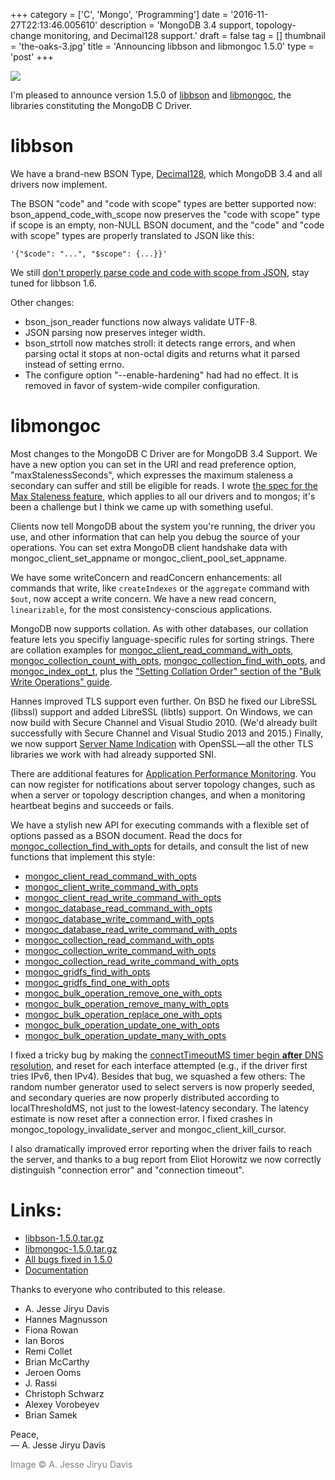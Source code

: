 +++
category = ['C', 'Mongo', 'Programming']
date = '2016-11-27T22:13:46.005610'
description = 'MongoDB 3.4 support, topology-change monitoring, and Decimal128 support.'
draft = false
tag = []
thumbnail = 'the-oaks-3.jpg'
title = 'Announcing libbson and libmongoc 1.5.0'
type = 'post'
+++

<a href="https://www.flickr.com/photos/emptysquare/30197750970/in/photolist-N1tond-NpBkub-NpBmnJ-NpBjAs-NpBmL9-NpBkSf-NpBiFG-N1tnhN-NpBk2h"><img src="the-oaks-3.jpg" /></a>

I'm pleased to announce version 1.5.0 of <a href="http://mongoc.org/libbson/current/">libbson</a> and <a href="http://mongoc.org/libmongoc/current/">libmongoc</a>,
the libraries constituting the MongoDB C Driver.

# libbson

We have a brand-new BSON Type, [Decimal128](http://mongoc.org/libbson/current/bson_decimal128_t.html), which MongoDB 3.4 and all drivers now implement.

The BSON "code" and "code with scope" types are better supported now: bson_append_code_with_scope now preserves the "code with scope" type if scope is an empty, non-NULL BSON document, and the "code" and "code with scope" types are properly translated to JSON like this:

```
'{"$code": "...", "$scope": {...}}'
```

We still [don't properly parse code and code with scope from JSON](https://jira.mongodb.org/browse/CDRIVER-1913), stay tuned for libbson 1.6.

Other changes:

* bson_json_reader functions now always validate UTF-8.
* JSON parsing now preserves integer width.
* bson_strtoll now matches stroll: it detects range errors, and when
parsing octal it stops at non-octal digits and returns what it parsed
instead of setting errno.
* The configure option "--enable-hardening" had had no effect. It is removed
in favor of system-wide compiler configuration.

# libmongoc

Most changes to the MongoDB C Driver are for MongoDB 3.4 Support. We have a new option you can set in the URI and read preference option, "maxStalenessSeconds", which expresses the maximum staleness a secondary can suffer and still be eligible for reads. I wrote [the spec for the Max Staleness feature](https://github.com/mongodb/specifications/blob/master/source/max-staleness/max-staleness.rst), which applies to all our drivers and to mongos; it's been a challenge but I think we came up with something useful.

Clients now tell MongoDB about the system you're running, the driver you use, and other information that can help you debug the source of your operations. You can set extra MongoDB client handshake data with mongoc_client_set_appname or mongoc_client_pool_set_appname.

We have some writeConcern and readConcern enhancements: all commands that write, like ``createIndexes`` or the ``aggregate`` command with ``$out``, now accept a write concern. We have a new read concern, ``linearizable``, for the most consistency-conscious applications.

MongoDB now supports collation. As with other databases, our collation feature lets you specifiy language-specific rules for sorting strings. There are collation examples for [mongoc_client_read_command_with_opts](http://mongoc.org/libmongoc/current/mongoc_client_read_command_with_opts.html), [mongoc_collection_count_with_opts](http://mongoc.org/libmongoc/current/mongoc_collection_count_with_opts.html), [mongoc_collection_find_with_opts](http://mongoc.org/libmongoc/current/mongoc_collection_find_with_opts.html), and [mongoc_index_opt_t](http://mongoc.org/libmongoc/current/mongoc_index_opt_t.html), plus the ["Setting Collation Order" section of the "Bulk Write Operations" guide](http://mongoc.org/libmongoc/current/bulk.html#bulk-write-collation).

Hannes improved TLS support even further. On BSD he fixed our LibreSSL (libssl) support and added LibreSSL (libtls) support. On Windows, we can now build with Secure Channel and Visual Studio 2010. (We'd already built successfully with Secure Channel and Visual Studio 2013 and 2015.) Finally, we now support [Server Name Indication](https://en.wikipedia.org/wiki/Server_Name_Indication) with OpenSSL&mdash;all the other TLS libraries we work with had already supported SNI.

There are additional features for [Application Performance Monitoring](http://mongoc.org/libmongoc/current/application-performance-monitoring.html). You can now register for notifications about server topology changes, such as when a server or topology description changes, and when a monitoring heartbeat begins and succeeds or fails.

We have a stylish new API for executing commands with a flexible set of options passed as a BSON document. Read the docs for [mongoc_collection_find_with_opts](http://mongoc.org/libmongoc/current/mongoc_collection_find_with_opts.html) for details, and consult the list of new functions that implement this style:

* [mongoc_client_read_command_with_opts](http://mongoc.org/libmongoc/current/mongoc_client_read_command_with_opts.html)
* [mongoc_client_write_command_with_opts](http://mongoc.org/libmongoc/current/mongoc_client_write_command_with_opts.html)
* [mongoc_client_read_write_command_with_opts](http://mongoc.org/libmongoc/current/mongoc_client_read_write_command_with_opts.html)
* [mongoc_database_read_command_with_opts](http://mongoc.org/libmongoc/current/mongoc_database_read_command_with_opts.html)
* [mongoc_database_write_command_with_opts](http://mongoc.org/libmongoc/current/mongoc_database_write_command_with_opts.html)
* [mongoc_database_read_write_command_with_opts](http://mongoc.org/libmongoc/current/mongoc_database_read_write_command_with_opts.html)
* [mongoc_collection_read_command_with_opts](http://mongoc.org/libmongoc/current/mongoc_collection_read_command_with_opts.html)
* [mongoc_collection_write_command_with_opts](http://mongoc.org/libmongoc/current/mongoc_collection_write_command_with_opts.html)
* [mongoc_collection_read_write_command_with_opts](http://mongoc.org/libmongoc/current/mongoc_collection_read_write_command_with_opts.html)
* [mongoc_gridfs_find_with_opts](http://mongoc.org/libmongoc/current/mongoc_gridfs_find_with_opts.html)
* [mongoc_gridfs_find_one_with_opts](http://mongoc.org/libmongoc/current/mongoc_gridfs_find_one_with_opts.html)
* [mongoc_bulk_operation_remove_one_with_opts](http://mongoc.org/libmongoc/current/mongoc_bulk_operation_remove_one_with_opts.html)
* [mongoc_bulk_operation_remove_many_with_opts](http://mongoc.org/libmongoc/current/mongoc_bulk_operation_remove_many_with_opts.html)
* [mongoc_bulk_operation_replace_one_with_opts](http://mongoc.org/libmongoc/current/mongoc_bulk_operation_replace_one_with_opts.html)
* [mongoc_bulk_operation_update_one_with_opts](http://mongoc.org/libmongoc/current/mongoc_bulk_operation_update_one_with_opts.html)
* [mongoc_bulk_operation_update_many_with_opts](http://mongoc.org/libmongoc/current/mongoc_bulk_operation_update_many_with_opts.html)

I fixed a tricky bug by making the [connectTimeoutMS timer begin **after** DNS resolution](https://jira.mongodb.org/browse/CDRIVER-1571), and reset for each interface attempted (e.g., if the driver first tries IPv6, then IPv4). Besides that bug, we squashed a few others: The random number generator used to select servers is now properly seeded, and secondary queries are now properly distributed according to localThresholdMS, not just to the lowest-latency secondary. The latency estimate is now reset after a connection error. I fixed crashes in mongoc_topology_invalidate_server and mongoc_client_kill_cursor.

I also dramatically improved error reporting when the driver fails to reach the server, and thanks to a bug report from Eliot Horowitz we now correctly distinguish "connection error" and "connection timeout".

# Links:


* [libbson-1.5.0.tar.gz](https://github.com/mongodb/libbson/releases/download/1.5.0/libbson-1.5.0.tar.gz)
* [libmongoc-1.5.0.tar.gz](https://github.com/mongodb/mongo-c-driver/releases/download/1.5.0/mongo-c-driver-1.5.0.tar.gz)
* [All bugs fixed in 1.5.0](https://jira.mongodb.org/issues/?jql=project%20%3D%20CDRIVER%20AND%20fixVersion%20%3D%201.5.0%20ORDER%20BY%20due%20ASC%2C%20priority%20DESC%2C%20created%20ASC)
* [Documentation](http://mongoc.org/)

Thanks to everyone who contributed to this release.

<ul><li>A. Jesse Jiryu Davis<li>Hannes Magnusson<li>Fiona Rowan<li>Ian Boros<li>Remi Collet<li>Brian McCarthy<li>Jeroen Ooms<li>J. Rassi<li>Christoph Schwarz<li>Alexey Vorobeyev<li>Brian Samek</ul>

Peace,<br>
&mdash; A. Jesse Jiryu Davis


<span style="color: gray">Image &copy; A. Jesse Jiryu Davis</span>
